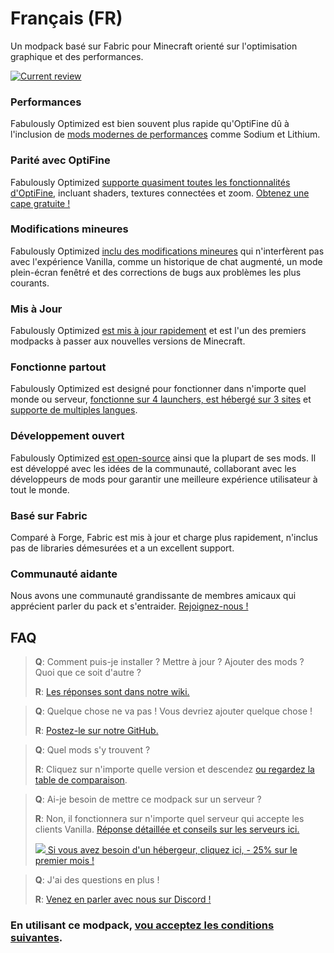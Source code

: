 # Français (FR)

Un modpack basé sur Fabric pour Minecraft orienté sur l'optimisation graphique et des performances. 

[![Current review](https://img.youtube.com/vi/bb8G9X5Q_4I/maxresdefault.jpg)](https://www.youtube.com/watch?v=bb8G9X5Q_4I)

### Performances

Fabulously Optimized est bien souvent plus rapide qu'OptiFine dû à l'inclusion de [mods modernes de performances][1] comme Sodium et Lithium.

### Parité avec OptiFine

Fabulously Optimized [supporte quasiment toutes les fonctionnalités d'OptiFine][2], incluant shaders, textures connectées et zoom. [Obtenez une cape gratuite !][3]

### Modifications mineures

Fabulously Optimized [inclu des modifications mineures][4] qui n'interfèrent pas avec l'expérience Vanilla, comme un historique de chat augmenté, un mode plein-écran fenêtré et des corrections de bugs aux problèmes les plus courants.

### Mis à Jour

Fabulously Optimized [est mis à jour rapidement][5] et est l'un des premiers modpacks à passer aux nouvelles versions de Minecraft.

### Fonctionne partout

Fabulously Optimized est designé pour fonctionner dans n'importe quel monde ou serveur, [fonctionne sur 4 launchers, est hébergé sur 3 sites][6] et [supporte de multiples langues][7].

### Développement ouvert

Fabulously Optimized [est open-source][8] ainsi que la plupart de ses mods. Il est développé avec les idées de la communauté, collaborant avec les développeurs de mods pour garantir une meilleure expérience utilisateur à tout le monde.

### Basé sur Fabric

Comparé à Forge, Fabric est mis à jour et charge plus rapidement, n'inclus pas de libraries démesurées et a un excellent support.

### Communauté aidante

Nous avons une communauté grandissante de membres amicaux qui apprécient parler du pack et s'entraider. [Rejoignez-nous !][10]

## FAQ

> **Q**: Comment puis-je installer ? Mettre à jour ? Ajouter des mods ? Quoi que ce soit d'autre ?
> 
> **R**: [Les réponses sont dans notre wiki.][11]


> **Q**: Quelque chose ne va pas ! Vous devriez ajouter quelque chose !
> 
> **R**: [Postez-le sur notre GitHub.][8]


> **Q**: Quel mods s'y trouvent ? 
> 
> **R**: Cliquez sur n'importe quelle version et descendez [ou regardez la table de comparaison][12].


> **Q**: Ai-je besoin de mettre ce modpack sur un serveur ?
> 
> **R**: Non, il fonctionnera sur n'importe quel serveur qui accepte les clients Vanilla. [Réponse détaillée et conseils sur les serveurs ici.][13] 
> 
> [![](https://i.ibb.co/gr9mSxW/image.png) Si vous avez besoin d'un hébergeur, cliquez ici, - 25% sur le premier mois !][14]


> **Q**: J'ai des questions en plus !
> 
> **R**: [Venez en parler avec nous sur Discord !][10]

### En utilisant ce modpack, [vou acceptez les conditions suivantes][15].

[1]: https://github.com/Fabulously-Optimized/fabulously-optimized/blob/main/INCLUDED-MODS.md#smooth
[2]: https://fabulously-optimized.gitbook.io/modpack/readme/give-up-optifine
[3]: https://fabulously-optimized.gitbook.io/modpack/readme/free-cape
[4]: https://github.com/Fabulously-Optimized/fabulously-optimized/blob/main/INCLUDED-MODS.md#functional
[5]: https://github.com/Fabulously-Optimized/fabulously-optimized/blob/main/CHANGELOG.md
[6]: https://github.com/Fabulously-Optimized/fabulously-optimized#downloads
[7]: https://fabulously-optimized.gitbook.io/modpack/readme/language-support
[8]: https://github.com/Fabulously-Optimized/fabulously-optimized
[9]: https://github.com/Fabulously-Optimized/fabulously-optimized/issues/257
[10]: https://discord.gg/yxaXtaQqdB
[11]: https://fabulously-optimized.gitbook.io/modpack/
[12]: https://github.com/Fabulously-Optimized/fabulously-optimized/blob/main/INCLUDED-MODS.md
[13]: https://fabulously-optimized.gitbook.io/modpack/readme/server-setup
[14]: https://www.bisecthosting.com/clients/aff.php?aff=2604
[15]: https://github.com/Fabulously-Optimized/fabulously-optimized#disclaimers
